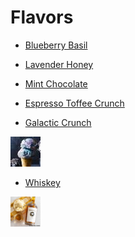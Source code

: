 # Flavors

- [Blueberry Basil](./flavors/BlueberryBasil.md)

- [Lavender Honey](./flavors/LavenderHoney.md)

- [Mint Chocolate](./flavors/MintChocolate.md)

- [Espresso Toffee Crunch](./flavors/EspressoToffeeCrunch.md)

- [Galactic Crunch](./flavors/GalacticCrunch.md) 

<img src="./Photos/galactic_crunch.jpg" title="galactic-crunch" width="48" height="48"/>

- [Whiskey](./flavors/Whiskey.md) 

<img  src="./Photos/whiskey-ice-cream.jpg" title="whiskey" width="48" height="48"/>
